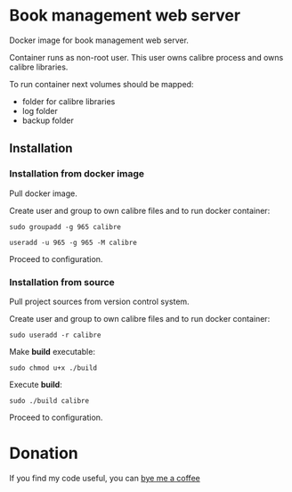 # Book management web server
Docker image for book management web server.

Container runs as non-root user.
This user owns calibre process and owns calibre libraries.

To run container next volumes should be mapped:
* folder for calibre libraries
* log folder
* backup folder

## Installation
### Installation from docker image
Pull docker image.

Create user and group to own calibre files and to run docker container:
```
sudo groupadd -g 965 calibre
```
```
useradd -u 965 -g 965 -M calibre
```

Proceed to configuration.

### Installation from source
Pull project sources from version control system.

Create user and group to own calibre files and to run docker container:
```
sudo useradd -r calibre
```

Make **build** executable:
```
sudo chmod u+x ./build
```

Execute **build**:
```
sudo ./build calibre
```

Proceed to configuration.

# Donation
If you find my code useful, you can [bye me a coffee](https://www.paypal.me/dshapovalov)
